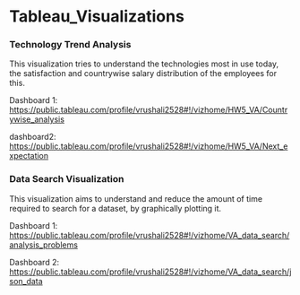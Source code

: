 # Tableau_Visualizations

### Technology Trend Analysis
This visualization tries to understand the technologies most in use today, the satisfaction and countrywise salary distribution of the employees for this. 

Dashboard 1:
https://public.tableau.com/profile/vrushali2528#!/vizhome/HW5_VA/Countrywise_analysis

dashboard2:
https://public.tableau.com/profile/vrushali2528#!/vizhome/HW5_VA/Next_expectation


### Data Search Visualization
This visualization aims to understand and reduce the amount of time required to search for a dataset, by graphically plotting it. 

Dashboard 1:
https://public.tableau.com/profile/vrushali2528#!/vizhome/VA_data_search/analysis_problems

Dashboard 2:
https://public.tableau.com/profile/vrushali2528#!/vizhome/VA_data_search/json_data

